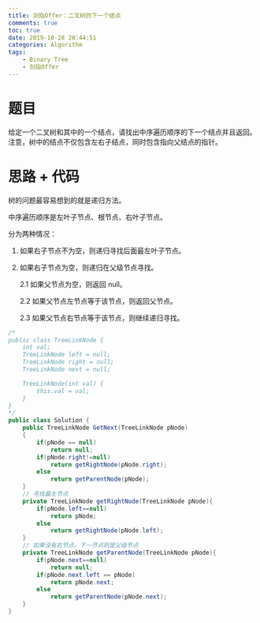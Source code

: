 ```yaml
---
title: 剑指Offer：二叉树的下一个结点
comments: true
toc: true
date: 2019-10-28 20:44:51
categories: Algorithm
tags: 
    - Binary Tree
    - 剑指Offer
---
```


# 题目

给定一个二叉树和其中的一个结点，请找出中序遍历顺序的下一个结点并且返回。注意，树中的结点不仅包含左右子结点，同时包含指向父结点的指针。

# 思路 + 代码

树的问题最容易想到的就是递归方法。

中序遍历顺序是左叶子节点、根节点、右叶子节点。

分为两种情况：

1. 如果右子节点不为空，则递归寻找后面最左叶子节点。

2. 如果右子节点为空，则递归在父级节点寻找。

    2.1 如果父节点为空，则返回 null。

    2.2 如果父节点左节点等于该节点，则返回父节点。

    2.3 如果父节点右节点等于该节点，则继续递归寻找。

```java
/*
public class TreeLinkNode {
    int val;
    TreeLinkNode left = null;
    TreeLinkNode right = null;
    TreeLinkNode next = null;

    TreeLinkNode(int val) {
        this.val = val;
    }
}
*/
public class Solution {
    public TreeLinkNode GetNext(TreeLinkNode pNode)
    {
        if(pNode == null)
            return null;
        if(pNode.right!=null)
            return getRightNode(pNode.right);
        else
            return getParentNode(pNode);
    }
    // 寻找最左节点
    private TreeLinkNode getRightNode(TreeLinkNode pNode){
        if(pNode.left==null)
            return pNode;
        else
            return getRightNode(pNode.left);
    }
    // 如果没有右节点，下一节点则是父级节点
    private TreeLinkNode getParentNode(TreeLinkNode pNode){
        if(pNode.next==null)
            return null;
        if(pNode.next.left == pNode)
            return pNode.next;
        else
            return getParentNode(pNode.next);
    }
}
```
